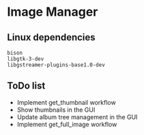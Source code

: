 # Image Manager

## Linux dependencies
```
bison
libgtk-3-dev
libgstreamer-plugins-base1.0-dev
```

## ToDo list
* Implement get_thumbnail workflow
* Show thumbnails in the GUI
* Update album tree management in the GUI
* Implement get_full_image workflow